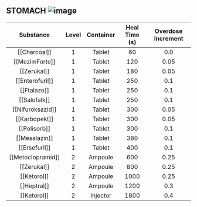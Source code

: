 ## STOMACH ![image](https://user-images.githubusercontent.com/7808279/176214427-bf0f1751-8ad1-464d-8916-6048302d71a4.png)


|      Substance     | Level | Container | Heal Time (s) | Overdose Increment |
|:------------------:|:-----:|:---------:|:-------------:|:------------------:|
|       [[Charcoal]]     |   1   |   Tablet  |       60      |         0.0        |
|      [[MezimForte]]    |   1   |   Tablet  |       120     |         0.05       |
|       [[Zerukal]]      |   1   |   Tablet  |       180     |         0.05       |
|     [[Enterofuril]]    |   1   |   Tablet  |       250     |         0.1        |
|       [[Ftalazo]]      |   1   |   Tablet  |       250     |         0.1        |
|       [[Salofalk]]     |   1   |   Tablet  |       250     |         0.1        |
|     [[Nifuroksazid]]   |   1   |   Tablet  |       300     |         0.05       |
|      [[Karbopekt]]     |   1   |   Tablet  |       300     |         0.05       |
|       [[Polisorb]]     |   1   |   Tablet  |       300     |         0.1        |
|      [[Mesalazin]]     |   1   |   Tablet  |       380     |         0.1        |
|      [[Ersefuril]]     |   1   |   Tablet  |       400     |         0.1        |
|    [[Metoclopramid]]   |   2   |  Ampoule  |       600     |         0.25       |
|       [[Zerukal]]      |   2   |  Ampoule  |       800     |         0.25       |
|       [[Ketorol]]      |   2   |  Ampoule  |      1000     |         0.25       |
|       [[Heptral]]      |   2   |  Ampoule  |      1200     |         0.3        |
|       [[Ketorol]]      |   2   |  Injector |      1800     |         0.4        |
